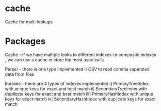 # cache
Cache for multi lookups

# Packages

Cache -  if we have multiple looks to different indexes i.e composite indexes , we can use a cache to store the most used             calls.

Parser  - there is one type implemented
          i) CSV to read comma separated data from files

Indexes - there are 4 types of indexes implemented
          i) PrimaryTreeIndex with unique keys for exact and best match
          ii) SecondaryTreeIndex with duplicate keys for exact and best match 
          iii) PrimaryHashIndex with unique keys for exact match
          iv) SecondaryHashIndex with duplicate keys for exact match
